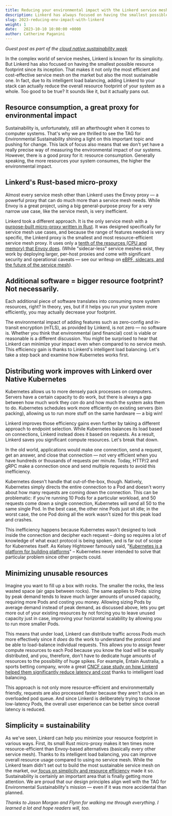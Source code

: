 ```yaml
---
title: Reducing your environmental impact with the Linkerd service mesh
description: Linkerd has always focused on having the smallest possible resource footprint. That makes it not only the most efficient and cost-effective service mesh on the market but also the most sustainable one. That's because Linkerd helps minimize emissions on various levels.
slug: 2023-reducing-env-impact-with-linkerd
weight: 1
date:   2023-10-10 10:00:00 +0000
author: Catherine Paganini
---
```

*Guest post as part of the [cloud native sustainability week](https://tag-env-sustainability.cncf.io/cloud-native-sustainability-week/)*

In the complex world of service meshes, Linkerd is known for its simplicity. But Linkerd has also focused on having the smallest possible resource footprint since its inception. That makes it not only the most efficient and cost-effective service mesh on the market but also the most sustainable one. In fact, due to its intelligent load balancing, adding Linkerd to your stack can actually reduce the overall resource footprint of your system as a whole. Too good to be true? It sounds like it, but it actually pans out. 

##  Resource consumption, a great proxy for environmental impact 

Sustainability is, unfortunately, still an afterthought when it comes to computer systems. That's why we are thrilled to see the TAG for Environmental Sustainability shining a light on this important topic and pushing for change. This lack of focus also means that we don't yet have a really precise way of measuring the environmental impact of our systems. However, there is a good proxy for it: resource consumption. Generally speaking, the more resources your system consumes, the higher the environmental impact. 


##  Linkerd's Rust-based micro-proxy

Almost every service mesh other than Linkerd uses the Envoy proxy — a powerful proxy that can do much more than a service mesh needs. While Envoy is a great project, using a big general-purpose proxy for a very narrow use case, like the service mesh, is very inefficient. 

Linkerd took a different approach. It is the only service mesh with a [purpose-built micro-proxy written in Rust](https://linkerd.io/2020/12/03/why-linkerd-doesnt-use-envoy/). It was designed specifically for service mesh use cases, and because the range of features needed is very specific, the Linkerd proxy is the smallest and most resource-efficient service mesh proxy. It uses only a [tenth of the resources (CPU and memory) that Envoy does](https://linkerd.io/2021/11/29/linkerd-vs-istio-benchmarks-2021/index.html). (While "sidecar-less" service meshes exist, they work by deploying larger, per-host proxies and come with significant security and operational caveats — see our writeup on [eBPF, sidecars, and the future of the service mesh](https://buoyant.io/blog/ebpf-sidecars-and-the-future-of-the-service-mesh)).  

##  Additional software = bigger resource footprint? Not necessarily.   

Each additional piece of software translates into consuming more system resources, right? In theory, yes, but if it helps you run your system more efficiently, you may actually decrease your footprint. 

The environmental impact of adding features such as zero-config and in-transit encryption (mTLS), as provided by Linkerd, is not zero — no software is. Whether you think that environmental (and financial) cost is viable or reasonable is a different discussion. You might be surprised to hear that Linkerd can minimize your impact even when compared to no service mesh. This efficiency gain is thanks to Linkerd's intelligent load balancing. Let's take a step back and examine how Kubernetes works first.

##  Distributing work improves with Linkerd over Native Kubernetes

Kubernetes allows us to more densely pack processes on computers. Servers have a certain capacity to do work, but there is always a gap between how much work they _can_ do and how much the system asks them to do. Kubernetes schedules work more efficiently on existing servers (bin packing), allowing us to run more stuff on the same hardware — a big win! 

Linkerd improves those efficiency gains even further by taking a different approach to endpoint selection. While Kubernetes balances its load based on connections, Linkerd instead does it based on requests. As a result, Linkerd saves you significant compute resources. Let's break that down.  

In the old world, applications would make one connection, send a request, get an answer, and close that connection — not very efficient when you have hundreds or thousands of requests per minute. Today, HTTP/2 and gRPC make a connection once and send multiple requests to avoid this inefficiency.

Kubernetes doesn't handle that out-of-the-box, though. Natively, Kubernetes simply directs the entire connection to a Pod and doesn't worry about how many requests are coming down the connection. This can be problematic: if you're running 10 Pods for a particular workload, and 50 requests come down a single connection, Kubernetes will send all 50 to the same single Pod. In the best case, the other nine Pods just sit idle; in the worst case, the one Pod doing all the work wasn't sized for this peak load and crashes.

This inefficiency happens because Kubernetes wasn't designed to look inside the connection and decipher each request – doing so requires a lot of knowledge of what exact protocol is being spoken, and is far out of scope for Kubernetes itself. As Kelsey Hightower famously said, "[Kubernetes is a platform for building platforms](https://twitter.com/kelseyhightower/status/935252923721793536)" – Kubernetes never intended to solve that particular problem since other projects could.

##  Minimizing unusable resources 

Imagine you want to fill up a box with rocks. The smaller the rocks, the less wasted space (air gaps between rocks). The same applies to Pods: sizing by peak demand tends to leave much larger amounts of unused capacity, requiring more Pods and costing you money. Allowing sizing Pods by average demand instead of peak demand, as discussed above, lets you get more out of your existing resources by not forcing you to leave unused capacity just in case, improving your horizontal scalability by allowing you to run more smaller Pods.

This means that under load, Linkerd can distribute traffic across Pods much more effectively since it _does_ do the work to understand the protocol and be able to load-balance individual requests. This allows you to assign fewer compute resources to each Pod because you know the load will be equally distributed, and you, therefore, don't have to dedicate huge amounts of resources to the possibility of huge spikes. For example, Entain Australia, a sports betting company, wrote a great [CNCF case study on how Linkerd helped them significantly reduce latency and cost](https://www.cncf.io/case-studies/entain/) thanks to intelligent load balancing. 

This approach is not only more resource-efficient and environmentally friendly, requests are also processed faster because they aren't stuck in an overloaded pod queue. And since Linkerd is deliberately trying to choose low-latency Pods, the overall user experience can be better since overall latency is reduced.

##  Simplicity = sustainability

As we've seen, Linkerd can help you minimize your resource footprint in various ways. First, its small Rust micro-proxy makes it ten times more resource-efficient than Envoy-based alternatives (basically every other service mesh). Thanks to its intelligent load balancing, you can improve overall resource usage compared to using no service mesh. While the Linkerd team didn't set out to build the most sustainable service mesh on the market, our[ focus on simplicity and resource efficiency](https://linkerd.io/design-principles/) made it so. Sustainability is certainly an important area that is finally getting more attention. We are proud that our design principles align well with the TAG for Environmental Sustainability's mission — even if it was more accidental than planned. 

_Thanks to Jason Morgan and Flynn for walking me through everything. I learned a lot and hope readers will, too._ 
